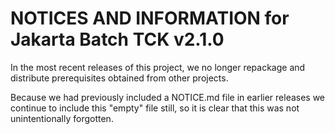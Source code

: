 # NOTICES AND INFORMATION for Jakarta Batch TCK v2.1.0

In the most recent releases of this project, we no longer repackage and distribute prerequisites obtained from other projects.

Because we had previously included a NOTICE.md file in earlier releases we continue to include this "empty" file still, so it is clear that this was not unintentionally forgotten.
